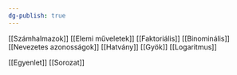 ```yaml
---
dg-publish: true
---
```

[[Számhalmazok]]
[[Elemi műveletek]]
[[Faktoriális]]
[[Binominális]]
[[Nevezetes azonosságok]]
[[Hatvány]]
[[Gyök]]
[[Logaritmus]]

[[Egyenlet]]
[[Sorozat]]
